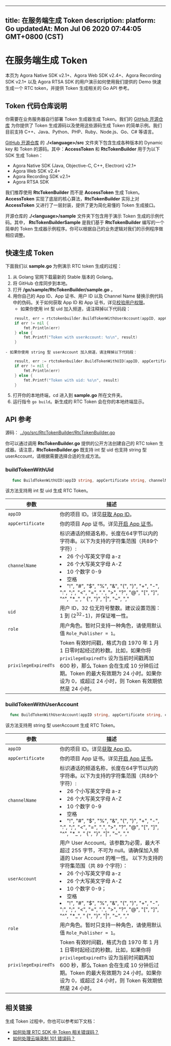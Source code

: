 
---
title: 在服务端生成 Token
description: 
platform: Go
updatedAt: Mon Jul 06 2020 07:44:05 GMT+0800 (CST)
---
# 在服务端生成 Token
本页为 Agora Native SDK v2.1+、Agora Web SDK v2.4+、Agora Recording SDK v2.1+ 以及 Agora RTSA SDK  的用户演示如何使用我们提供的 Demo 快速生成一个 RTC token，并提供 Token 生成相关的 Go API 参考。

## Token 代码仓库说明

你需要在业务服务器自行部署 Token 生成器生成 Token。我们的 [GitHub 开源仓库](https://github.com/AgoraIO/Tools/tree/master/DynamicKey/AgoraDynamicKey) 为你提供了 Token 生成源码以及使用这些源码生成 Token 的简单示例。我们目前支持 C++、Java、Python、PHP、Ruby、Node.js、Go、C# 等语言。

[GitHub 开源仓库](https://github.com/AgoraIO/Tools/tree/master/DynamicKey/AgoraDynamicKey) 的 <b>./\<language\>/src</b> 文件夹下包含生成各种版本的 Dynamic key 和 Token 的源码。其中：**AccessToken** 和 **RtcTokenBuilder** 用于为以下 SDK 生成 Token：

- Agora Native SDK (Java, Objective-C, C++, Electron) v2.1+
- Agora Web SDK v2.4+
- Agora Recording SDK v2.1+ 
- Agora RTSA SDK

我们推荐使用 **RtcTokenBuilder** 而不是 **AccessToken** 生成 Token。**AccessToken** 实现了底层的核心算法，**RtcTokenBuilder** 实际上对 **AccessToken** 又进行了一层封装，提供了更为简化易懂的 Token 生成接口。

开源仓库的 **./\<language\>/sample** 文件夹下包含用于演示 Token 生成的示例代码。其中， **RtcTokenBuilderSample** 是我们基于 **RtcTokenBuilder** 编写的一个简单的 Token 生成器示例程序。你可以根据自己的业务逻辑对我们的示例程序做相应调整。


## 快速生成 Token

下面我们以 **sample.go** 为例演示 RTC token 生成的过程：

1. 从 Golang 官网下载最新的 Stable 版本的 Golang。
3. 将 GitHub 仓库同步到本地。
4. 打开 **/go/sample/RtcTokenBuilder/sample.go** 。
5. 用你自己的 App ID、App 证书、用户 ID 以及 Channel Name 替换示例代码中的伪码。关于如何获取 App ID 和 App 证书，详见[校验用户权限](https://docs.agora.io/cn/Agora%20Platform/token?platform=All%20Platforms#app-id)。
    - 如果你使用 int 型 uid 加入频道，请注释掉以下代码段：
```Go
	result, err = rtctokenbuilder.BuildTokenWithUserAccount(appID, appCertificate, channelName, uidStr, rtctokenbuilder.RoleAttendee, expireTimestamp)
	if err != nil {
		fmt.Println(err)
	} else {
		fmt.Printf("Token with userAccount: %s\n", result)
	}
```
    - 如果你使用 string 型 userAccount 加入频道，请注释掉以下代码段：
```Go
	result, err := rtctokenbuilder.BuildTokenWithUID(appID, appCertificate, channelName, uid, rtctokenbuilder.RoleAttendee, expireTimestamp)
	if err != nil {
		fmt.Println(err)
	} else {
		fmt.Printf("Token with uid: %s\n", result)
	}
```
5. 打开你的本地终端，cd 进入到 **sample.go** 所在文件夹。
6. 运行指令 `go build`。新生成的 RTC Token 会在你的本地终端显示。




## API 参考

源码： [../go/src/RtcTokenBuilder/RtcTokenBuilder.go](https://github.com/AgoraIO/Tools/blob/master/DynamicKey/AgoraDynamicKey/go/src/RtcTokenBuilder/RtcTokenBuilder.go)

你可以通过调用 **RtcTokenBuilder.go** 提供的公开方法创建自己的 RTC token 生成器。请注意，**RtcTokenBuilder.go** 既支持 int 型 uid 也支持 string 型 userAccount，请根据需要选择合适的生成方法。


### buildTokenWithUid

```Go
   func BuildTokenWithUID(appID string, appCertificate string, channelName string, uid uint32, role Role, privilegeExpiredTs uint32) (string, error)
```

该方法支持用 int 型 uid 生成 RTC Token。

| **参数**    | **描述**                                              |
| ---------------- | ------------------------------------------------------------ |
| `appID`          | 你的项目 ID。详见[获取 App ID](https://docs.agora.io/cn/Agora%20Platform/token/#app-id)。| 
| `appCertificate` | 你的项目 App 证书。详见[开启 App 证书](https://docs.agora.io/cn/Agora%20Platform/token?platform=All%20Platforms#app-certificate)。|
| `channelName`    | 标识通话的频道名称，长度在64字节以内的字符串。以下为支持的字符集范围（共89个字符）: <li>26 个小写英文字母 a-z<li>26 个大写英文字母 A-Z<li>10 个数字 0-9<li>空格<li>"!", "#", "$", "%", "&", "(", ")", "+", "-", ":", ";", "<", "=", ".", ">", "?", "@", "[", "]", "^", "*_", " {", "}", "\|", "~", "," |
| `uid`            | 用户 ID，32 位无符号整数。建议设置范围：1 到 (2<sup>32</sup>-1)，并保证唯一性。 |
| `role`          | 用户角色。暂时只支持一种角色，请使用默认值 `Role_Publisher = 1`。 |
| `privilegeExpiredTs`     | Token 有效时间戳，格式为自 1970 年 1 月 1 日零时起经过的秒数。比如，如果你将 `privilegeExpiredTs` 设为当前时间戳再加 600 秒，那么 Token 会在生成 10 分钟后过期。Token 的最大有效期为 24 小时。如果你设为 0，或超过 24 小时，则 Token 有效期依然是 24 小时。 |

### buildTokenWithUserAccount

```Go
  func BuildTokenWithUserAccount(appID string, appCertificate string, channelName string, userAccount string, role Role, privilegeExpiredTs uint32) (string, error) 
```

该方法支持用 string 型 userAccount 生成 RTC Token。

| **参数**    | **描述**                                             |
| ---------------- | ------------------------------------------------------------ |
| `appID`          | 你的项目 ID。详见[获取 App ID](https://docs.agora.io/cn/Agora%20Platform/token/#app-id)。| 
| `appCertificate` | 你的项目 App 证书。详见[开启 App 证书](https://docs.agora.io/cn/Agora%20Platform/token?platform=All%20Platforms#app-certificate)。|
| `channelName`    | 标识通话的频道名称，长度在64字节以内的字符串。以下为支持的字符集范围（共89个字符）: <li>26 个小写英文字母 a-z<li>26 个大写英文字母 A-Z<li>10 个数字 0-9<li>空格<li>"!", "#", "$", "%", "&", "(", ")", "+", "-", ":", ";", "<", "=", ".", ">", "?", "@", "[", "]", "^", "*_", " {", "}", "\|", "~", "," |
|`userAccount` | 用户 User Account。该参数为必需，最大不超过 255 字节，不可为 null。请确保加入频道的 User Account 的唯一性。 以下为支持的字符集范围（共 89 个字符）：<li>26 个小写英文字母 a-z<li>26 个大写英文字母 A-Z<li>10 个数字 0-9；<li>空格<li>"!", "#", "$", "%", "&", "(", ")", "+", "-", ":", ";", "<", "=", ".", ">", "?", "@", "[", "]", "^", "*_", " {", "}", "\|", "~", "," |
| `role`          | 用户角色。暂时只支持一种角色，请使用默认值 `Role_Publisher = 1`。 |
| `privilegeExpiredTs`     | Token 有效时间戳，格式为自 1970 年 1 月 1 日零时起经过的秒数。比如，如果你将 `privilegeExpiredTs` 设为当前时间戳再加 600 秒，那么 Token 会在生成 10 分钟后过期。Token 的最大有效期为 24 小时。如果你设为 0，或超过 24 小时，则 Token 有效期依然是 24 小时。 |
	
## 相关链接
	
生成 Token 过程中，你也可以参考如下文档：

- [如何处理 RTC SDK 中 Token 相关错误码？](https://docs.agora.io/cn/faq/token_error)
- [如何处理云端录制 101 错误码？](https://docs.agora.io/cn/faq/101_error)
